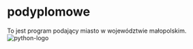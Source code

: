 # podyplomowe
To jest program podający miasto w województwie małopolskim.
![python-logo](https://github.com/Domi611/podyplomowe/assets/148681627/d296ab92-8cfa-4b77-9695-31a7c427c2ef)
